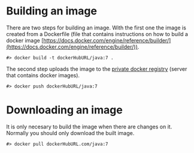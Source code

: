 # Building an image

There are two steps for building an image. With the first one the image is created from a Dockerfile (file that contains instructions on how to build a docker image [https://docs.docker.com/engine/reference/builder/](https://docs.docker.com/engine/reference/builder/)).

```
#> docker build -t dockerHubURL/java:7 .
```

The second step uploads the image to the [private docker registry](https://docs.docker.com/registry/) (server that contains docker images).

```
#> docker push dockerHubURL/java:7
```

# Downloading an image

It is only necesary to build the image when there are changes on it. Normally you should only download the built image.

```
#> docker pull dockerHubURL.com/java:7
```
